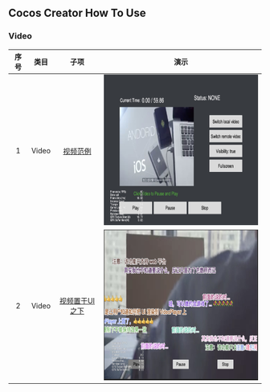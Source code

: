 ## Cocos Creator How To Use

### Video
| 序号 | 类目 | 子项 | 演示 |
| :---: | :---: | :---: | :---: |
| 1 | Video | [视频范例](https://gitee.com/yeshao2069/cocos-creator-how-to-use/tree/v3.5.x/proj/Video/Creator3.5.0_VideoPlayer) | <div align=center><img src="../../image/202203/2022030207.jpg" width="400" height="300" /></div> |
| 2 | Video | [视频置于UI之下](https://gitee.com/yeshao2069/cocos-creator-how-to-use/tree/v3.5.x/proj/Video/Creator3.5.0_VideoStayOnBottom)  | <div align=center><img src="../../image/202203/2022030208.jpg" width="400" height="300" /></div> |